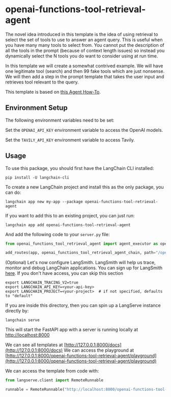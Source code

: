 # openai-functions-tool-retrieval-agent

The novel idea introduced in this template is the idea of using retrieval to select the set of tools to use to answer an agent query. This is useful when you have many many tools to select from. You cannot put the description of all the tools in the prompt (because of context length issues) so instead you dynamically select the N tools you do want to consider using at run time.

In this template we will create a somewhat contrived example. We will have one legitimate tool (search) and then 99 fake tools which are just nonsense. We will then add a step in the prompt template that takes the user input and retrieves tool relevant to the query.

This template is based on [this Agent How-To]([https://python.langchain.com/docs/modules/agents/how_to/custom_agent_with_tool_retrieval](https://python.langchain.com/v0.2/docs/templates/openai-functions-tool-retrieval-agent/)).

## Environment Setup

The following environment variables need to be set:

Set the `OPENAI_API_KEY` environment variable to access the OpenAI models.

Set the `TAVILY_API_KEY` environment variable to access Tavily.

## Usage

To use this package, you should first have the LangChain CLI installed:

```shell
pip install -U langchain-cli
```

To create a new LangChain project and install this as the only package, you can do:

```shell
langchain app new my-app --package openai-functions-tool-retrieval-agent
```

If you want to add this to an existing project, you can just run:

```shell
langchain app add openai-functions-tool-retrieval-agent
```

And add the following code to your `server.py` file:
```python
from openai_functions_tool_retrieval_agent import agent_executor as openai_functions_tool_retrieval_agent_chain

add_routes(app, openai_functions_tool_retrieval_agent_chain, path="/openai-functions-tool-retrieval-agent")
```

(Optional) Let's now configure LangSmith. 
LangSmith will help us trace, monitor and debug LangChain applications. 
You can sign up for LangSmith [here](https://smith.langchain.com/). 
If you don't have access, you can skip this section


```shell
export LANGCHAIN_TRACING_V2=true
export LANGCHAIN_API_KEY=<your-api-key>
export LANGCHAIN_PROJECT=<your-project>  # if not specified, defaults to "default"
```

If you are inside this directory, then you can spin up a LangServe instance directly by:

```shell
langchain serve
```

This will start the FastAPI app with a server is running locally at 
[http://localhost:8000](http://localhost:8000)

We can see all templates at [http://127.0.0.1:8000/docs](http://127.0.0.1:8000/docs)
We can access the playground at [http://127.0.0.1:8000/openai-functions-tool-retrieval-agent/playground](http://127.0.0.1:8000/openai-functions-tool-retrieval-agent/playground)  

We can access the template from code with:

```python
from langserve.client import RemoteRunnable

runnable = RemoteRunnable("http://localhost:8000/openai-functions-tool-retrieval-agent")
```
